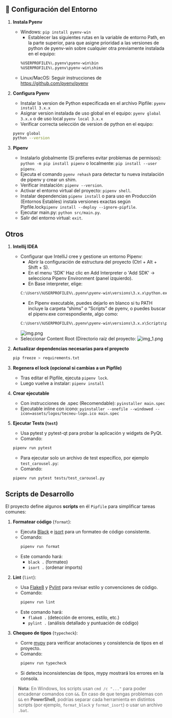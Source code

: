 ## 🚀 Configuración del Entorno

1. **Instala Pyenv**
    - Windows: `pip install pyenv-win`
      - Establecer las siguientes rutas en la variable de entorno Path, en la parte superior, para que asigne prioridad a las versiones de python de pyenv-win sobre cualquier otra previamente instalada en el equipo:
      ```bash
      %USERPROFILE%\.pyenv\pyenv-win\bin
      %USERPROFILE%\.pyenv\pyenv-win\shims
    - Linux/MacOS: Seguir instrucciones de https://github.com/pyenv/pyenv

2. **Configura Pyenv**
   - Instalar la version de Python especificada en el archivo Pipfile: `pyenv install 3.x.x`
   - Asignar version instalada de uso global en el equipo: `pyenv global 3.x.x` o de uso local `pyenv local 3.x.x`
   - Verificar correcta selección de version de python en el equipo:
   ```bash
   pyenv global
   python --version

3. **Pipenv**
   - Instalarlo globalmente (Si prefieres evitar problemas de permisos): `python -m pip install pipenv` o localmente: `pip install --user pipenv`.
   - Ejecuta el comando `pyenv rehash` para detectar tu nueva instalación de pipenv y crear un shim.
   - Verificar instalación: `pipenv --version`.
   - Activar el entorno virtual del proyecto: `pipenv shell`.
   - Instalar dependencias `pipenv install` o para uso en Producción (Entornos Estables) instala versiones exactas según Pipfile.lock`pipenv install --deploy --ignore-pipfile`.
   - Ejecutar main.py: `python src/main.py`.
   - Salir del entorno virtual: `exit`.

## Otros

1. **Intellij IDEA**
   - Configurar que IntelliJ cree y gestione un entorno Pipenv:
     - Abrir la configuración de estructura del proyecto (Ctrl + Alt + Shift + S).
     - En el menu 'SDK' Haz clic en Add Interpreter o 'Add SDK' → selecciona Pipenv Environment (panel izquierdo).
     - En Base interpreter, elige: 
     ```bash
     C:\Users\%USERPROFILE%\.pyenv\pyenv-win\versions\3.x.x\python.exe
     ```
     - En Pipenv executable, puedes dejarlo en blanco si tu PATH incluye la carpeta “shims” o “Scripts” de pyenv, o puedes buscar el pipenv.exe correspondiente, algo como:
     ```bash
     C:\Users\%USERPROFILE%\.pyenv\pyenv-win\versions\3.x.x\Scripts\pipenv.exe
     ```
     ![img.png](img.png)
   - Seleccionar Content Root (Directorio raíz del proyecto:
   ![img_1.png](img_1.png)

2. **Actualizar dependencias necesarias para el proyecto**
   ```bash
   pip freeze > requirements.txt
   
3. **Regenera el lock (opcional si cambias a un Pipfile)**
   - Tras editar el Pipfile, ejecuta `pipenv lock`.
   - Luego vuelve a instalar: `pipenv install`
   
4. **Crear ejecutable**
    - Con instrucciones de .spec (Recomendable): `pyinstaller main.spec`
    - Ejecutable inline con icono: `pyinstaller --onefile --windowed --icon=assets/logos/tecneu-logo.ico main.spec`

5. **Ejecutar Tests (`test`)**
   -  Usa pytest y pytest-qt para probar la aplicación y widgets de PyQt.
   - Comando:
   ```bash
   pipenv run pytest
   ```
   - Para ejecutar solo un archivo de test específico, por ejemplo `test_carousel.py`:
   - Comando:
   ```bash
   pipenv run pytest tests/test_carousel.py
   ```
## Scripts de Desarrollo

El proyecto define algunos **scripts** en él `Pipfile` para simplificar tareas comunes:

1. **Formatear código** (`format`):
    - Ejecuta [Black](https://black.readthedocs.io/en/stable/) e [isort](https://pycqa.github.io/isort/) para un formateo de código consistente.
    - Comando:
      ```bash
      pipenv run format
      ```
    - Este comando hará:
        - `black .` (formateo)
        - `isort .` (ordenar imports)

2. **Lint** (`lint`):
    - Usa [Flake8](https://flake8.pycqa.org/en/latest/) y [Pylint](https://pylint.pycqa.org/en/latest/) para revisar estilo y convenciones de código.
    - Comando:
      ```bash
      pipenv run lint
      ```
    - Este comando hará:
        - `flake8 .` (detección de errores, estilo, etc.)
        - `pylint .` (análisis detallado y puntuación de código)

3. **Chequeo de tipos** (`typecheck`):
    - Corre [mypy](http://mypy-lang.org/) para verificar anotaciones y consistencia de tipos en el proyecto.
    - Comando:
      ```bash
      pipenv run typecheck
      ```
    - Si detecta inconsistencias de tipos, mypy mostrará los errores en la consola.

> **Nota**: En Windows, los scripts usan `cmd /c "..."` para poder encadenar comandos con `&&`.
> En caso de que tengas problemas con `&&` en **PowerShell**, podrías separar cada herramienta en distintos scripts (por ejemplo, `format_black` y `format_isort`) o usar un archivo `.bat`.
